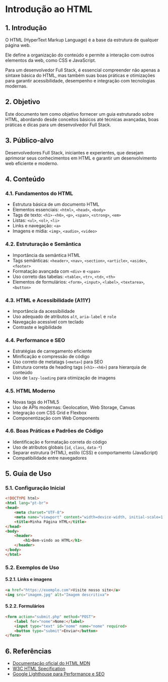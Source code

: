 # Introdução ao HTML

## 1. Introdução

O HTML (HyperText Markup Language) é a base da estrutura de qualquer página web. 

Ele define a organização do conteúdo e permite a interação com outros elementos da web, como CSS e JavaScript. 

Para um desenvolvedor Full Stack, é essencial compreender não apenas a sintaxe básica do HTML, mas também suas boas práticas e otimizações para garantir acessibilidade, desempenho e integração com tecnologias modernas.

## 2. Objetivo

Este documento tem como objetivo fornecer um guia estruturado sobre HTML, abordando desde conceitos básicos até técnicas avançadas, boas práticas e dicas para um desenvolvedor Full Stack.

## 3. Público-alvo
Desenvolvedores Full Stack, iniciantes e experientes, que desejam aprimorar seus conhecimentos em HTML e garantir um desenvolvimento web eficiente e moderno.

## 4. Conteúdo

### 4.1. Fundamentos do HTML
- Estrutura básica de um documento HTML
- Elementos essenciais: `<html>`, `<head>`, `<body>`
- Tags de texto: `<h1>-<h6>`, `<p>`, `<span>`, `<strong>`, `<em>`
- Listas: `<ul>`, `<ol>`, `<li>`
- Links e navegação: `<a>`
- Imagens e mídia: `<img>`, `<audio>`, `<video>`

### 4.2. Estruturação e Semântica
- Importância da semântica HTML
- Tags semânticas: `<header>`, `<nav>`, `<section>`, `<article>`, `<aside>`, `<footer>`
- Formatação avançada com `<div>` e `<span>`
- Uso correto das tabelas: `<table>`, `<tr>`, `<td>`, `<th>`
- Elementos de formulários: `<form>`, `<input>`, `<label>`, `<textarea>`, `<button>`

### 4.3. HTML e Acessibilidade (A11Y)
- Importância da acessibilidade
- Uso adequado de atributos `alt`, `aria-label` e `role`
- Navegação acessível com teclado
- Contraste e legibilidade

### 4.4. Performance e SEO
- Estratégias de carregamento eficiente
- Minificação e compressão de código
- Uso correto de metatags (`<meta>`) para SEO
- Estrutura correta de heading tags (`<h1>-<h6>`) para hierarquia de conteúdo
- Uso de `lazy-loading` para otimização de imagens

### 4.5. HTML Moderno
- Novas tags do HTML5
- Uso de APIs modernas: Geolocation, Web Storage, Canvas
- Integração com CSS Grid e Flexbox
- Componentização com Web Components

### 4.6. Boas Práticas e Padrões de Código
- Identificação e formatação correta do código
- Uso de atributos globais (`id`, `class`, `data-*`)
- Separar estrutura (HTML), estilo (CSS) e comportamento (JavaScript)
- Compatibilidade entre navegadores

## 5. Guia de Uso

### 5.1. Configuração Inicial
```html
<!DOCTYPE html>
<html lang="pt-br">
<head>
    <meta charset="UTF-8">
    <meta name="viewport" content="width=device-width, initial-scale=1.0">
    <title>Minha Página HTML</title>
</head>
<body>
    <header>
        <h1>Bem-vindo ao HTML</h1>
    </header>
</body>
</html>
```

### 5.2. Exemplos de Uso

#### 5.2.1. Links e imagens
```html
<a href="https://exemplo.com">Visite nosso site</a>
<img src="imagem.jpg" alt="Imagem descritiva">
```

#### 5.2.2. Formulários
```html
<form action="submit.php" method="POST">
    <label for="nome">Nome:</label>
    <input type="text" id="nome" name="nome" required>
    <button type="submit">Enviar</button>
</form>
```

## 6. Referências
- [Documentação oficial do HTML MDN](https://developer.mozilla.org/pt-BR/docs/Web/HTML)
- [W3C HTML Specification](https://www.w3.org/TR/html52/)
- [Google Lighthouse para Performance e SEO](https://developers.google.com/web/tools/lighthouse)
